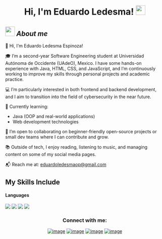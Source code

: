 <h1 align="center">
Hi, I'm Eduardo Ledesma!
	<a href="https://github.com/Bouaskaoun" target="_self">
		<img src="https://media.giphy.com/media/hvRJCLFzcasrR4ia7z/giphy.gif" width="30">
	</a>
</h1>


## <img src="https://media.giphy.com/media/ObNTw8Uzwy6KQ/giphy.gif" width="30px">&nbsp;***About me***
👋 Hi, I'm Eduardo Ledesma Espinoza!

🎓 I’m a second-year Software Engineering student at Universidad Autónoma de Occidente (UAdeO), Mexico. I have some hands-on experience with Java, HTML, CSS, and JavaScript, and I’m continuously working to improve my skills through personal projects and academic practice.

💻 I’m particularly interested in both frontend and backend development, and I aim to transition into the field of cybersecurity in the near future.

🌱 Currently learning:
- Java (OOP and real-world applications)
- Web development technologies

🤝 I’m open to collaborating on beginner-friendly open-source projects or small dev teams where I can contribute and grow.

📚 Outside of tech, I enjoy reading, listening to music, and managing content on some of my social media pages.

📬 Reach me at: eduardoledesmaop@gmail.com

## My Skills Include

<h4> Languages </h4>
<span> 
  <img src="https://img.shields.io/badge/HTML5-E34F26?style=for-the-badge&logo=html5&logoColor=white">
  <img src="https://img.shields.io/badge/CSS-1572B6?style=for-the-badge&logo=css3&logoColor=white">
  <img src="https://img.shields.io/badge/JavaScript-F7DF1E?style=for-the-badge&logo=javascript&logoColor=black">
  <img src="https://img.shields.io/badge/Java-ED8B00?style=for-the-badge&logo=java&logoColor=white">
  
</span>

<h3 align="center">Connect with me:</h3>
<div align="center">

[![image](https://img.shields.io/badge/LinkedIn-0077B5?style=for-the-badge&logo=linkedin&logoColor=white)](https://www.linkedin.com/in/eduardo-ledesma-765785328/)
[![image](https://img.shields.io/badge/Instagram-E4405F?style=for-the-badge&logo=instagram&logoColor=white)](https://www.instagram.com/aledocode/)
[![image](https://img.shields.io/badge/Twitter-1DA1F2?style=for-the-badge&logo=twitter&logoColor=white)](https://x.com/Aledo_d)
[![image](https://img.shields.io/badge/Gmail-D14836?style=for-the-badge&logo=gmail&logoColor=white)](mailto:produtor.brantlauro@gmail.com)
  
</div>





